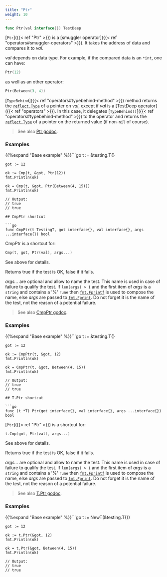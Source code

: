 ```yaml
---
title: "Ptr"
weight: 10
---
```


```go
func Ptr(val interface{}) TestDeep
```

[`Ptr`]({{< ref "Ptr" >}}) is a [smuggler operator]({{< ref "operators#smuggler-operators" >}}). It takes the address of data and
compares it to *val*.

*val* depends on data type. For example, if the compared data is an
`*int`, one can have:
```go
Ptr(12)
```
as well as an other operator:
```go
Ptr(Between(3, 4))
```

[`TypeBehind`]({{< ref "operators#typebehind-method" >}}) method returns the [`reflect.Type`](https://golang.org/pkg/reflect/#Type) of a pointer on *val*,
except if *val* is a [TestDeep operator]({{< ref "operators" >}}). In this case, it delegates
[`TypeBehind()`]({{< ref "operators#typebehind-method" >}}) to the operator and returns the [`reflect.Type`](https://golang.org/pkg/reflect/#Type) of a
pointer on the returned value (if non-`nil` of course).


> See also [<i class='fas fa-book'></i> Ptr godoc](https://godoc.org/github.com/maxatome/go-testdeep#Ptr).

### Examples

{{%expand "Base example" %}}```go
	t := &testing.T{}

	got := 12

	ok := Cmp(t, &got, Ptr(12))
	fmt.Println(ok)

	ok = Cmp(t, &got, Ptr(Between(4, 15)))
	fmt.Println(ok)

	// Output:
	// true
	// true

```{{% /expand%}}
## CmpPtr shortcut

```go
func CmpPtr(t TestingT, got interface{}, val interface{}, args ...interface{}) bool
```

CmpPtr is a shortcut for:

```go
Cmp(t, got, Ptr(val), args...)
```

See above for details.

Returns true if the test is OK, false if it fails.

*args...* are optional and allow to name the test. This name is
used in case of failure to qualify the test. If `len(args) > 1` and
the first item of *args* is a `string` and contains a '%' `rune` then
[`fmt.Fprintf`](https://golang.org/pkg/fmt/#Fprintf) is used to compose the name, else *args* are passed to
[`fmt.Fprint`](https://golang.org/pkg/fmt/#Fprint). Do not forget it is the name of the test, not the
reason of a potential failure.


> See also [<i class='fas fa-book'></i> CmpPtr godoc](https://godoc.org/github.com/maxatome/go-testdeep#CmpPtr).

### Examples

{{%expand "Base example" %}}```go
	t := &testing.T{}

	got := 12

	ok := CmpPtr(t, &got, 12)
	fmt.Println(ok)

	ok = CmpPtr(t, &got, Between(4, 15))
	fmt.Println(ok)

	// Output:
	// true
	// true

```{{% /expand%}}
## T.Ptr shortcut

```go
func (t *T) Ptr(got interface{}, val interface{}, args ...interface{}) bool
```

[`Ptr`]({{< ref "Ptr" >}}) is a shortcut for:

```go
t.Cmp(got, Ptr(val), args...)
```

See above for details.

Returns true if the test is OK, false if it fails.

*args...* are optional and allow to name the test. This name is
used in case of failure to qualify the test. If `len(args) > 1` and
the first item of *args* is a `string` and contains a '%' `rune` then
[`fmt.Fprintf`](https://golang.org/pkg/fmt/#Fprintf) is used to compose the name, else *args* are passed to
[`fmt.Fprint`](https://golang.org/pkg/fmt/#Fprint). Do not forget it is the name of the test, not the
reason of a potential failure.


> See also [<i class='fas fa-book'></i> T.Ptr godoc](https://godoc.org/github.com/maxatome/go-testdeep#T.Ptr).

### Examples

{{%expand "Base example" %}}```go
	t := NewT(&testing.T{})

	got := 12

	ok := t.Ptr(&got, 12)
	fmt.Println(ok)

	ok = t.Ptr(&got, Between(4, 15))
	fmt.Println(ok)

	// Output:
	// true
	// true

```{{% /expand%}}
